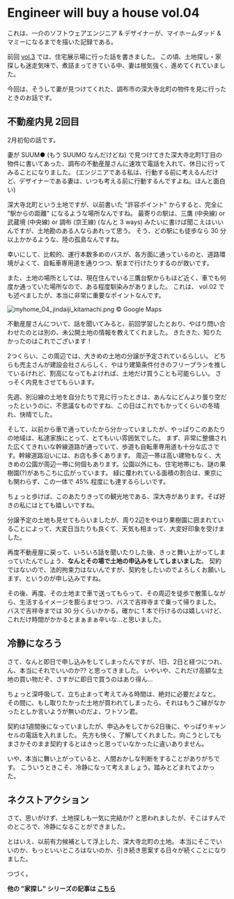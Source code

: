 # Engineer will buy a house vol.04

これは、一介のソフトウェアエンジニア & デザイナーが、マイホームダッド & マミーになるまでを描いた記録である。

前回 [vol.3](https://tearoom6.hateblo.jp/entry/2020/02/25/220152) では、住宅展示場に行った話を書きました。
この頃、土地探し・家探しも迷走気味で、煮詰まってきている中、妻は根気強く、進めてくれていました。

今回は、そうして妻が見つけてくれた、調布市の深大寺北町の物件を見に行ったときのお話です。


## 不動産内見 2回目

2月初旬の話です。

妻が SUUM● (もう SUUMO なんだけどね) で見つけてきた深大寺北町1丁目の物件に書いてあった、調布の不動産屋さんに速攻で電話を入れて、休日に行ってみることになりました。
(エンジニアである私は、行動する前に考えるんだけど、デザイナーである妻は、いつも考える前に行動するんですよね。ほんと面白い)

深大寺北町という土地ですが、以前書いた "許容ポイント" からすると、完全に "駅からの距離" になるような場所なんですね。
最寄りの駅は、三鷹 (中央線) or 武蔵境 (中央線) or 調布 (京王線) (なんと 3 ways) みたいに書けば聞こえはいいんですが、土地勘のある人ならあれって思う。
そう、どの駅にも徒歩なら 30 分以上かかるような、陸の孤島なんですね。

幸いにして、比較的、運行本数多めのバスが、各方面に通っているのと、道路環境がよくて、自転車専用道を通りつつ、駅まで行けたりするのが救いです。

また、土地の場所としては、現在住んでいる三鷹台駅からもほど近く、車でも何度か通っていた場所なので、ある程度馴染みがありました。
これは、 vol.02 でも述べましたが、本当に非常に重要なポイントなんです。

![myhome_04_jindaiji_kitamachi.png](https://files.tearoom6.biz/dd3ad8e8-3b39-4308-b15d-62be942e33e4.png)
© Google Maps

不動産屋さんについて、話を聞いてみると、前回学習したとおり、やはり問い合わせたのとは別の、未公開土地の情報を教えてくれました。
きたきた、知りたかったのはこれでございます！

2つくらい、この周辺では、大きめの土地の分譲が予定されているらしい。
どちらも売主さんが建設会社さんらしく、やはり建築条件付きのフリープランを推しているけれど、割高になってもよければ、土地だけ買うことも可能らしい。
さっそく内見をさせてもらいます。

先週、別沿線の土地を自分たちで見に行ったときは、あんなにどんより曇り空だったというのに、不思議なものですね、この日はこれでもかってくらいの冬晴れ、快晴でした。

そして、以前から車で通っていたから分かっていましたが、やっぱりこのあたりの地域は、私達家族にとって、とてもいい雰囲気でした。
まず、非常に整備された広くてきれいな幹線道路が通っていて、歩道も自転車専用道も十分な広さです。幹線道路沿いには、お店も多くあります。
周辺一帯は高い建物もなく、大きめの公園が周辺一帯に何個もあります。公園以外にも、住宅地帯にも、謎の果樹園(?)があちこちに広がっています。
緑に覆われている面積の割合は、東京にも関わらず、この一体で 45% 程度にも達するらしいです。

ちょっと歩けば、このあたりきっての観光地である、深大寺があります。そば好きの私にはとても嬉しいですね。

分譲予定の土地も見せてもらいましたが、周り2辺をやはり果樹園に囲まれていることによって、大変日当たりも良くて、天気も相まって、大変好印象を受けました。

再度不動産屋に戻って、いろいろ話を聞いたりした後、きっと舞い上がってしまっていたんでしょう、**なんとその場で土地の申込みをしてしまいました**。
契約ではないので、法的拘束力はないんですが、契約をしたいのでよろしくお願いします、というのが申し込みですね。

その後、再度、その土地まで車で送ってもらって、その周辺を徒歩で散策しながら、生活するイメージを膨らませつつ、バスで吉祥寺まで乗って帰りました。
バスで吉祥寺までは 30 分くらいかかる。確かに 1 本で行けるのは嬉しいけど、これだけ時間がかかるとまぁまぁ辛いな...と思いました。


## 冷静になろう

さて、なんと即日で申し込みをしてしまったんですが、1日、2日と経つにつれ、ん、本当にそれでいいのか?? と思ってきました。
いやいや、これだけ高額な土地の買い物だぞ、さすがに即日で買うのはあり得ん...

ちょっと深呼吸して、立ち止まって考えてみる時間は、絶対に必要だよなと。
その間に、もし取りたかった土地が買われてしまったら、それはもうご縁がなかったとしか言いようが無いのだよ、ワトソン君。

契約は1週間後になっていましたが、申込みをしてから2日後に、やっぱりキャンセルの電話を入れました。
先方も快く、了解してくれました。向こうとしてもまさかそのまま契約するとはきっと思っていなかったに違いありません。

いや、本当に舞い上がっていると、人間おかしな判断をすることがありがちです。
こういうときこそ、冷静になって考えましょう。踏みとどまれてよかった。


## ネクストアクション

さて、思いがけず、土地探しも一気に完結か!? と思われましたが、そこはすんでのところで、冷静になることができました。

とはいえ、以前有力候補として浮上した、深大寺北町の土地。
本当にそこでいいのか、もっといいところはないのか、引き続き思案する日々が続くことになりました。

つづく。

**他の "家探し" シリーズの記事は [こちら](https://tearoom6.hateblo.jp/archive/category/%E5%AE%B6%E6%8E%A2%E3%81%97)**
